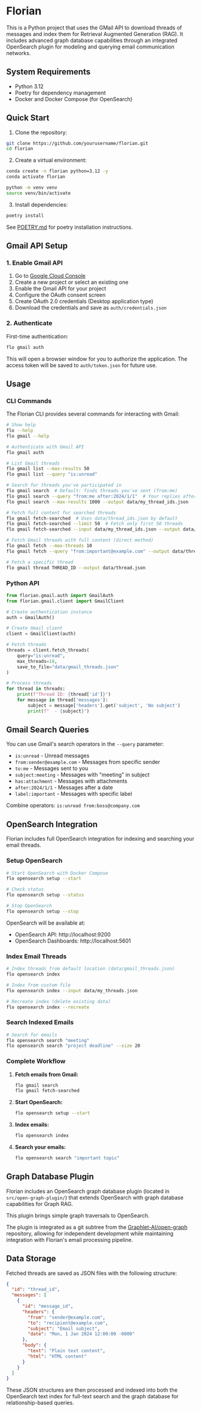 # Florian

This is a Python project that uses the GMail API to download threads of messages and index them for Retrieval Augmented Generation (RAG). It includes advanced graph database capabilities through an integrated OpenSearch plugin for modeling and querying email communication networks.

## System Requirements

- Python 3.12
- Poetry for dependency management
- Docker and Docker Compose (for OpenSearch)

## Quick Start

1. Clone the repository:

```bash
git clone https://github.com/yourusername/florian.git
cd florian
```

2. Create a virtual environment:

```bash
conda create -n florian python=3.12 -y
conda activate florian
```

```bash
python -m venv venv
source venv/bin/activate
```

3. Install dependencies:

```bash
poetry install
```

See [POETRY.md](assets/POETRY.md) for poetry installation instructions.

## Gmail API Setup

### 1. Enable Gmail API

1. Go to [Google Cloud Console](https://console.cloud.google.com/)
2. Create a new project or select an existing one
3. Enable the Gmail API for your project
4. Configure the OAuth consent screen
5. Create OAuth 2.0 credentials (Desktop application type)
6. Download the credentials and save as `auth/credentials.json`

### 2. Authenticate

First-time authentication:

```bash
flo gmail auth
```

This will open a browser window for you to authorize the application. The access token will be saved to `auth/token.json` for future use.

## Usage

### CLI Commands

The Florian CLI provides several commands for interacting with Gmail:

```bash
# Show help
flo --help
flo gmail --help

# Authenticate with Gmail API
flo gmail auth

# List Gmail threads
flo gmail list --max-results 50
flo gmail list --query "is:unread"

# Search for threads you've participated in
flo gmail search  # Default: finds threads you've sent (from:me)
flo gmail search --query "from:me after:2024/1/1"  # Your replies after Jan 1, 2024
flo gmail search --max-results 1000 --output data/my_thread_ids.json

# Fetch full content for searched threads
flo gmail fetch-searched  # Uses data/thread_ids.json by default
flo gmail fetch-searched --limit 50  # Fetch only first 50 threads
flo gmail fetch-searched --input data/my_thread_ids.json --output data/my_threads.json

# Fetch Gmail threads with full content (direct method)
flo gmail fetch --max-threads 10
flo gmail fetch --query "from:important@example.com" --output data/threads.json

# Fetch a specific thread
flo gmail thread THREAD_ID --output data/thread.json
```

### Python API

```python
from florian.gmail.auth import GmailAuth
from florian.gmail.client import GmailClient

# Create authentication instance
auth = GmailAuth()

# Create Gmail client
client = GmailClient(auth)

# Fetch threads
threads = client.fetch_threads(
    query="is:unread",
    max_threads=10,
    save_to_file="data/gmail_threads.json"
)

# Process threads
for thread in threads:
    print(f"Thread ID: {thread['id']}")
    for message in thread['messages']:
        subject = message['headers'].get('subject', 'No subject')
        print(f"  - {subject}")
```

## Gmail Search Queries

You can use Gmail's search operators in the `--query` parameter:

- `is:unread` - Unread messages
- `from:sender@example.com` - Messages from specific sender
- `to:me` - Messages sent to you
- `subject:meeting` - Messages with "meeting" in subject
- `has:attachment` - Messages with attachments
- `after:2024/1/1` - Messages after a date
- `label:important` - Messages with specific label

Combine operators: `is:unread from:boss@company.com`

## OpenSearch Integration

Florian includes full OpenSearch integration for indexing and searching your email threads.

### Setup OpenSearch

```bash
# Start OpenSearch with Docker Compose
flo opensearch setup --start

# Check status
flo opensearch setup --status

# Stop OpenSearch
flo opensearch setup --stop
```

OpenSearch will be available at:

- OpenSearch API: http://localhost:9200
- OpenSearch Dashboards: http://localhost:5601

### Index Email Threads

```bash
# Index threads from default location (data/gmail_threads.json)
flo opensearch index

# Index from custom file
flo opensearch index --input data/my_threads.json

# Recreate index (delete existing data)
flo opensearch index --recreate
```

### Search Indexed Emails

```bash
# Search for emails
flo opensearch search "meeting"
flo opensearch search "project deadline" --size 20
```

### Complete Workflow

1. **Fetch emails from Gmail:**
   ```bash
   flo gmail search
   flo gmail fetch-searched
   ```

2. **Start OpenSearch:**
   ```bash
   flo opensearch setup --start
   ```

3. **Index emails:**
   ```bash
   flo opensearch index
   ```

4. **Search your emails:**
   ```bash
   flo opensearch search "important topic"
   ```

## Graph Database Plugin

Florian includes an OpenSearch graph database plugin (located in `src/open-graph-plugin/`) that extends OpenSearch with graph database capabilities for Graph RAG. 

This plugin brings simple graph traversals to OpenSearch.

The plugin is integrated as a git subtree from the [Graphlet-AI/open-graph](https://github.com/Graphlet-AI/open-graph) repository, allowing for independent development while maintaining integration with Florian's email processing pipeline.

## Data Storage

Fetched threads are saved as JSON files with the following structure:

```json
{
  "id": "thread_id",
  "messages": [
    {
      "id": "message_id",
      "headers": {
        "from": "sender@example.com",
        "to": "recipient@example.com",
        "subject": "Email subject",
        "date": "Mon, 1 Jan 2024 12:00:00 -0000"
      },
      "body": {
        "text": "Plain text content",
        "html": "HTML content"
      }
    }
  ]
}
```

These JSON structures are then processed and indexed into both the OpenSearch text index for full-text search and the graph database for relationship-based queries.
